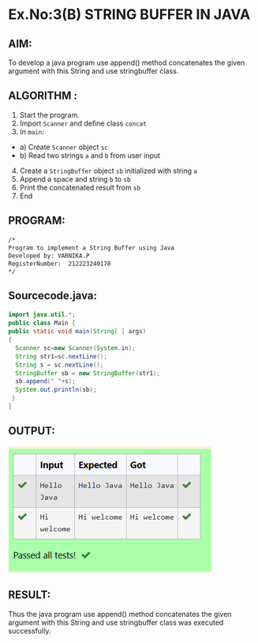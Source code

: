 # Ex.No:3(B) STRING BUFFER IN JAVA

## AIM:
To develop a java program use append() method concatenates the given argument with this String and use stringbuffer class.

## ALGORITHM :
1.	Start the program.
2.	Import `Scanner` and define class `concat`
3.	In `main`:
-	a) Create `Scanner` object `sc`
-	b) Read two strings `a` and `b` from user input
4.	Create a `StringBuffer` object `sb` initialized with string `a`
5.	Append a space and string `b` to `sb`
6.	Print the concatenated result from `sb`
7.	End

## PROGRAM:
 ```
/*
Program to implement a String Buffer using Java
Developed by: VARNIKA.P
RegisterNumber:  212223240170
*/
```

## Sourcecode.java:
```java
import java.util.*;
public class Main { 
public static void main(String[ ] args) 
{ 
  Scanner sc=new Scanner(System.in);
  String str1=sc.nextLine();
  String s = sc.nextLine();
  StringBuffer sb = new StringBuffer(str1); 
  sb.append(" "+s);
  System.out.println(sb); 
 } 
}
```
## OUTPUT:

![image](https://github.com/akshayaamanagal/19AI307_JAVA/blob/a5dfdd05bd0b908b2c74b73d09320d118537043c/Module-03/DAY-2/Screenshot%202025-04-30%20142303.png)

## RESULT:
Thus the java program use append() method concatenates the given argument with this String and use stringbuffer class was executed successfully.
